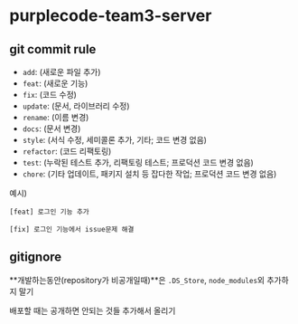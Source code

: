 # purplecode-team3-server
## git commit rule

- `add`: (새로운 파일 추가)
- `feat`: (새로운 기능)
- `fix`: (코드 수정)
- `update`: (문서, 라이브러리 수정)
- `rename`: (이름 변경)
- `docs`: (문서 변경)
- `style`: (서식 수정, 세미콜론 추가, 기타; 코드 변경 없음)
- `refactor`: (코드 리팩토링)
- `test`: (누락된 테스트 추가, 리팩토링 테스트; 프로덕션 코드 변경 없음)
- `chore`: (기타 업데이트, 패키지 설치 등 잡다한 작업; 프로덕션 코드 변경 없음)

예시)

```
[feat] 로그인 기능 추가

[fix] 로그인 기능에서 issue문제 해결
```

## gitignore

**개발하는동안(repository가 비공개일때)**은 `.DS_Store`, `node_modules`외 추가하지 말기

배포할 때는 공개하면 안되는 것들 추가해서 올리기